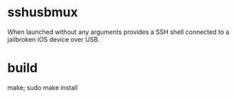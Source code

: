 # sshusbmux
When launched without any arguments provides a SSH shell connected to a jailbroken iOS device over USB.

# build
make; sudo make install
